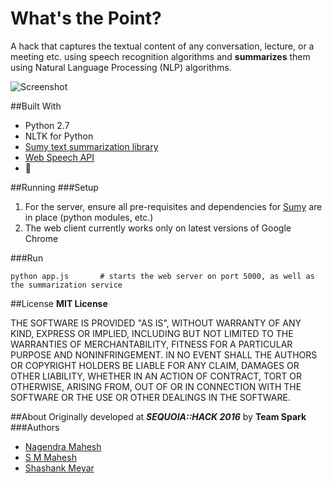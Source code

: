 # What's the Point?
A hack that captures the textual content of any conversation, lecture, or a meeting etc. using speech recognition algorithms and __summarizes__ them using Natural Language Processing (NLP) algorithms.

![Screenshot](https://pbs.twimg.com/media/CsCwyt6UkAATCJx.jpg)

##Built With
* Python 2.7
* NLTK for Python
* [Sumy text summarization library](https://github.com/miso-belica/sumy)
* [Web Speech API](https://developer.mozilla.org/en-US/docs/Web/API/Web_Speech_API)
* :blue_heart:

##Running
###Setup
1. For the server, ensure all pre-requisites and dependencies for [Sumy](https://github.com/miso-belica/sumy) are in place (python modules, etc.)
2. The web client currently works only on latest versions of Google Chrome

###Run
```shell
python app.js       # starts the web server on port 5000, as well as the summarization service
```

##License
__MIT License__

THE SOFTWARE IS PROVIDED "AS IS", WITHOUT WARRANTY OF ANY KIND, EXPRESS OR IMPLIED, INCLUDING BUT NOT LIMITED TO THE WARRANTIES OF MERCHANTABILITY, FITNESS FOR A PARTICULAR PURPOSE AND NONINFRINGEMENT. IN NO EVENT SHALL THE AUTHORS OR COPYRIGHT HOLDERS BE LIABLE FOR ANY CLAIM, DAMAGES OR OTHER LIABILITY, WHETHER IN AN ACTION OF CONTRACT, TORT OR OTHERWISE, ARISING FROM, OUT OF OR IN CONNECTION WITH THE SOFTWARE OR THE USE OR OTHER DEALINGS IN THE SOFTWARE.

##About
Originally developed at ___SEQUOIA::HACK 2016___ by __Team Spark__
###Authors
* [Nagendra Mahesh](https://github.com/umnagendra)
* [S M Mahesh](mailto:smahesh@cisco.com)
* [Shashank Meyar](mailto:smeyar@cisco.com)
